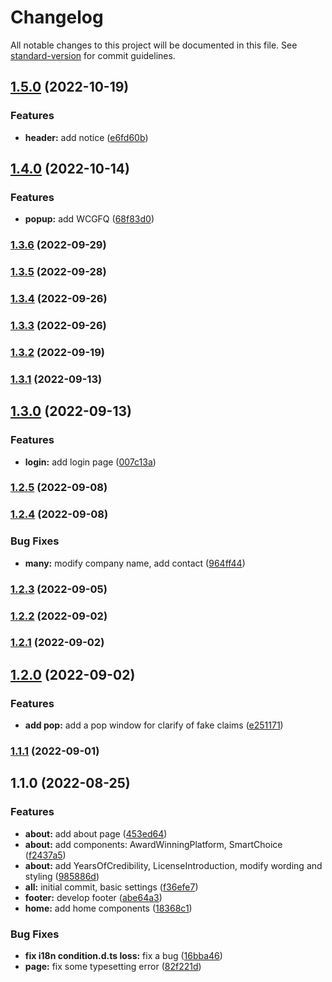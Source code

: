# Changelog

All notable changes to this project will be documented in this file. See [standard-version](https://github.com/conventional-changelog/standard-version) for commit guidelines.

## [1.5.0](https://git.wcgmarkets.com/Alice_Chou/wcg-cgse/compare/v1.4.0...v1.5.0) (2022-10-19)


### Features

* **header:** add notice ([e6fd60b](https://git.wcgmarkets.com/Alice_Chou/wcg-cgse/commit/e6fd60ba81089b9a4135f9c16cbd1d9e99aee867))

## [1.4.0](https://git.wcgmarkets.com/Alice_Chou/wcg-cgse/compare/v1.3.6...v1.4.0) (2022-10-14)


### Features

* **popup:** add WCGFQ ([68f83d0](https://git.wcgmarkets.com/Alice_Chou/wcg-cgse/commit/68f83d0684545e0f74fa7e2ac55da4b653e09400))

### [1.3.6](https://git.wcgmarkets.com/Alice_Chou/wcg-cgse/compare/v1.3.5...v1.3.6) (2022-09-29)

### [1.3.5](https://git.wcgmarkets.com/Alice_Chou/wcg-cgse/compare/v1.3.4...v1.3.5) (2022-09-28)

### [1.3.4](https://git.wcgmarkets.com/Alice_Chou/wcg-cgse/compare/v1.3.3...v1.3.4) (2022-09-26)

### [1.3.3](https://git.wcgmarkets.com/Alice_Chou/wcg-cgse/compare/v1.3.2...v1.3.3) (2022-09-26)

### [1.3.2](https://git.wcgmarkets.com/Alice_Chou/wcg-cgse/compare/v1.3.1...v1.3.2) (2022-09-19)

### [1.3.1](https://git.wcgmarkets.com/Alice_Chou/wcg-cgse/compare/v1.3.0...v1.3.1) (2022-09-13)

## [1.3.0](https://git.wcgmarkets.com/Alice_Chou/wcg-cgse/compare/v1.2.5...v1.3.0) (2022-09-13)


### Features

* **login:** add login page ([007c13a](https://git.wcgmarkets.com/Alice_Chou/wcg-cgse/commit/007c13a73d98d9dc4cfefe8c5a7ef192bd2d025e))

### [1.2.5](https://git.wcgmarkets.com/Alice_Chou/wcg-cgse/compare/v1.2.4...v1.2.5) (2022-09-08)

### [1.2.4](https://git.wcgmarkets.com/Alice_Chou/wcg-cgse/compare/v1.2.3...v1.2.4) (2022-09-08)


### Bug Fixes

* **many:** modify company name, add contact ([964ff44](https://git.wcgmarkets.com/Alice_Chou/wcg-cgse/commit/964ff4457a168c98fb8ef620460933f9eacf8d60))

### [1.2.3](https://git.wcgmarkets.com/Alice_Chou/wcg-cgse/compare/v1.2.2...v1.2.3) (2022-09-05)

### [1.2.2](https://git.wcgmarkets.com/Alice_Chou/wcg-cgse/compare/v1.2.1...v1.2.2) (2022-09-02)

### [1.2.1](https://git.wcgmarkets.com/Alice_Chou/wcg-cgse/compare/v1.2.0...v1.2.1) (2022-09-02)

## [1.2.0](https://git.wcgmarkets.com/Alice_Chou/wcg-cgse/compare/v1.1.1...v1.2.0) (2022-09-02)


### Features

* **add pop:** add a pop window for clarify of fake claims ([e251171](https://git.wcgmarkets.com/Alice_Chou/wcg-cgse/commit/e251171a5fcd57c079da1b7f035b1dad4532268a))

### [1.1.1](https://git.wcgmarkets.com/Alice_Chou/wcg-cgse/compare/v1.1.0...v1.1.1) (2022-09-01)

## 1.1.0 (2022-08-25)


### Features

* **about:** add about page ([453ed64](https://git.wcgmarkets.com/Alice_Chou/wcg-cgse/commit/453ed647566fa64ed07e535c84241d62616589bb))
* **about:** add components: AwardWinningPlatform, SmartChoice ([f2437a5](https://git.wcgmarkets.com/Alice_Chou/wcg-cgse/commit/f2437a5a2691bde3c067123770ca7c57034ee771))
* **about:** add YearsOfCredibility, LicenseIntroduction, modify wording and styling ([985886d](https://git.wcgmarkets.com/Alice_Chou/wcg-cgse/commit/985886d3f44950f3ae09c0846463b8762508e568))
* **all:** initial commit, basic settings ([f36efe7](https://git.wcgmarkets.com/Alice_Chou/wcg-cgse/commit/f36efe73c30bb20152ad2895f23d2c4ac84624b8))
* **footer:** develop footer ([abe64a3](https://git.wcgmarkets.com/Alice_Chou/wcg-cgse/commit/abe64a3f1c852ed5d594f3015eb4f8f18f58149a))
* **home:** add home components ([18368c1](https://git.wcgmarkets.com/Alice_Chou/wcg-cgse/commit/18368c1ef94fb9e80ed3453ca68a970652d632a4))


### Bug Fixes

* **fix i18n condition.d.ts loss:** fix a bug ([16bba46](https://git.wcgmarkets.com/Alice_Chou/wcg-cgse/commit/16bba461ec990a36150fed2584fdf51ee35caecd))
* **page:** fix some typesetting error ([82f221d](https://git.wcgmarkets.com/Alice_Chou/wcg-cgse/commit/82f221d68d5a114ef4705219b554027a0cee6086))
